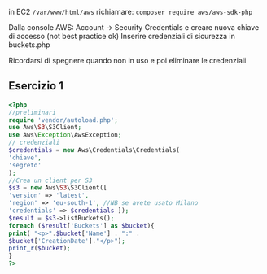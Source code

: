 in EC2 `/var/www/html/aws` richiamare: `composer require aws/aws-sdk-php`

Dalla console AWS: Account -> Security Credentials e creare nuova chiave di accesso (not best practice ok)
Inserire credenziali di sicurezza in buckets.php

Ricordarsi di spegnere quando non in uso e poi eliminare le credenziali 



## Esercizio 1

```php
<?php
//preliminari
require 'vendor/autoload.php';
use Aws\S3\S3Client;
use Aws\Exception\AwsException;
// credenziali
$credentials = new Aws\Credentials\Credentials(
'chiave',
'segreto'
);
//Crea un client per S3
$s3 = new Aws\S3\S3Client([
'version' => 'latest',
'region' => 'eu-south-1', //NB se avete usato Milano
'credentials' => $credentials ]);
$result = $s3->listBuckets();
foreach ($result['Buckets'] as $bucket){
print( "<p>".$bucket['Name'] . ":" .
$bucket['CreationDate']."</p>");
print_r($bucket);
}
?>
```